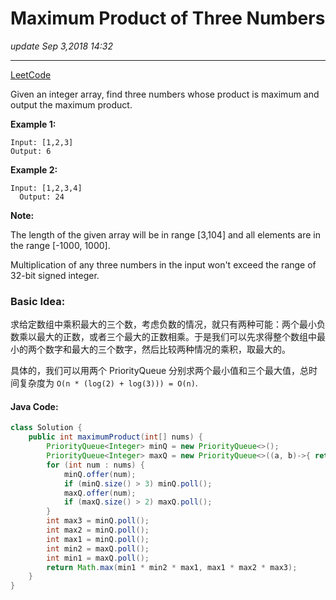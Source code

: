 # Maximum Product of Three Numbers

_update Sep 3,2018 14:32_

---
[LeetCode](https://leetcode.com/problems/maximum-product-of-three-numbers/description/)

Given an integer array, find three numbers whose product is maximum and output the maximum product.

**Example 1:**

    Input: [1,2,3]
    Output: 6

**Example 2:**

    Input: [1,2,3,4]
      Output: 24

**Note:**

The length of the given array will be in range [3,104] and all elements are in the range [-1000, 1000].

Multiplication of any three numbers in the input won't exceed the range of 32-bit signed integer.

### Basic Idea:
求给定数组中乘积最大的三个数，考虑负数的情况，就只有两种可能：两个最小负数乘以最大的正数，或者三个最大的正数相乘。于是我们可以先求得整个数组中最小的两个数字和最大的三个数字，然后比较两种情况的乘积，取最大的。

具体的，我们可以用两个 PriorityQueue 分别求两个最小值和三个最大值，总时间复杂度为 `O(n * (log(2) + log(3))) = O(n)`.

#### Java Code:
```java
class Solution {
    public int maximumProduct(int[] nums) {
        PriorityQueue<Integer> minQ = new PriorityQueue<>();
        PriorityQueue<Integer> maxQ = new PriorityQueue<>((a, b)->{ return Integer.compare(b, a); });
        for (int num : nums) {
            minQ.offer(num);
            if (minQ.size() > 3) minQ.poll();
            maxQ.offer(num);
            if (maxQ.size() > 2) maxQ.poll();
        }
        int max3 = minQ.poll();
        int max2 = minQ.poll();
        int max1 = minQ.poll();
        int min2 = maxQ.poll();
        int min1 = maxQ.poll();
        return Math.max(min1 * min2 * max1, max1 * max2 * max3);
    }
}
```
